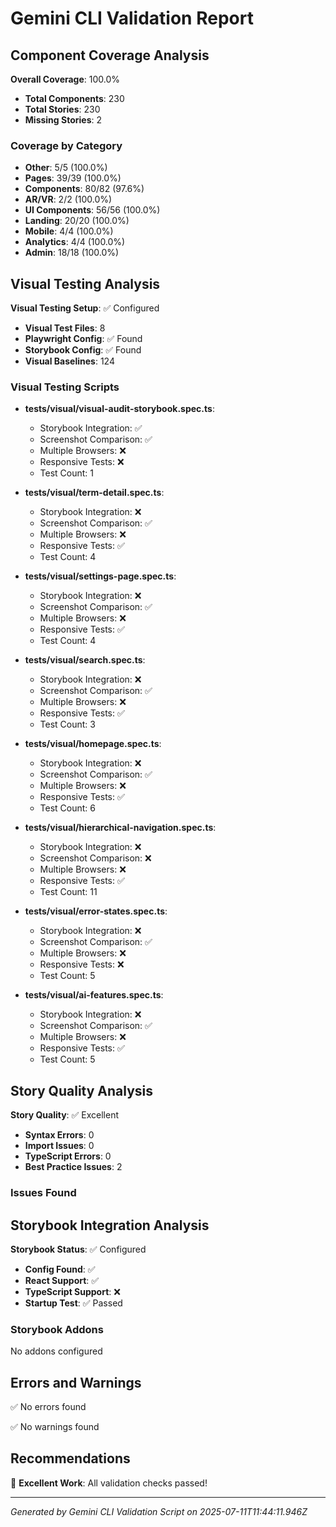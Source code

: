 # Gemini CLI Validation Report
## Component Coverage Analysis

**Overall Coverage**: 100.0%
- **Total Components**: 230
- **Total Stories**: 230
- **Missing Stories**: 2

### Coverage by Category
- **Other**: 5/5 (100.0%)
- **Pages**: 39/39 (100.0%)
- **Components**: 80/82 (97.6%)
- **AR/VR**: 2/2 (100.0%)
- **UI Components**: 56/56 (100.0%)
- **Landing**: 20/20 (100.0%)
- **Mobile**: 4/4 (100.0%)
- **Analytics**: 4/4 (100.0%)
- **Admin**: 18/18 (100.0%)

## Visual Testing Analysis

**Visual Testing Setup**: ✅ Configured
- **Visual Test Files**: 8
- **Playwright Config**: ✅ Found
- **Storybook Config**: ✅ Found
- **Visual Baselines**: 124

### Visual Testing Scripts

- **tests/visual/visual-audit-storybook.spec.ts**:
  - Storybook Integration: ✅
  - Screenshot Comparison: ✅
  - Multiple Browsers: ❌
  - Responsive Tests: ❌
  - Test Count: 1


- **tests/visual/term-detail.spec.ts**:
  - Storybook Integration: ❌
  - Screenshot Comparison: ✅
  - Multiple Browsers: ❌
  - Responsive Tests: ✅
  - Test Count: 4


- **tests/visual/settings-page.spec.ts**:
  - Storybook Integration: ❌
  - Screenshot Comparison: ✅
  - Multiple Browsers: ❌
  - Responsive Tests: ✅
  - Test Count: 4


- **tests/visual/search.spec.ts**:
  - Storybook Integration: ❌
  - Screenshot Comparison: ✅
  - Multiple Browsers: ❌
  - Responsive Tests: ✅
  - Test Count: 3


- **tests/visual/homepage.spec.ts**:
  - Storybook Integration: ❌
  - Screenshot Comparison: ✅
  - Multiple Browsers: ❌
  - Responsive Tests: ✅
  - Test Count: 6


- **tests/visual/hierarchical-navigation.spec.ts**:
  - Storybook Integration: ❌
  - Screenshot Comparison: ❌
  - Multiple Browsers: ❌
  - Responsive Tests: ✅
  - Test Count: 11


- **tests/visual/error-states.spec.ts**:
  - Storybook Integration: ❌
  - Screenshot Comparison: ✅
  - Multiple Browsers: ❌
  - Responsive Tests: ❌
  - Test Count: 5


- **tests/visual/ai-features.spec.ts**:
  - Storybook Integration: ❌
  - Screenshot Comparison: ✅
  - Multiple Browsers: ❌
  - Responsive Tests: ✅
  - Test Count: 5


## Story Quality Analysis

**Story Quality**: ✅ Excellent
- **Syntax Errors**: 0
- **Import Issues**: 0
- **TypeScript Errors**: 0
- **Best Practice Issues**: 2

### Issues Found




## Storybook Integration Analysis

**Storybook Status**: ✅ Configured
- **Config Found**: ✅
- **React Support**: ✅
- **TypeScript Support**: ❌
- **Startup Test**: ✅ Passed

### Storybook Addons
No addons configured

## Errors and Warnings

✅ No errors found

✅ No warnings found

## Recommendations

🎉 **Excellent Work**: All validation checks passed!

---
*Generated by Gemini CLI Validation Script on 2025-07-11T11:44:11.946Z*
